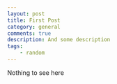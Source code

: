 ```yaml
---
layout: post
title: First Post
category: general
comments: true
description: And some description
tags:
    - random
---
```


Nothing to see here
